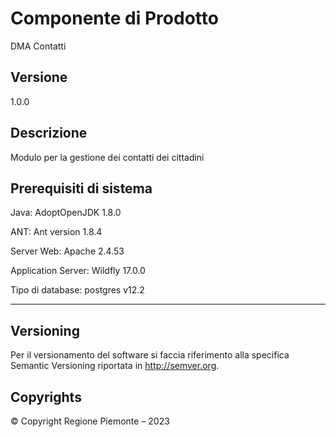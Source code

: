 # Componente di Prodotto

DMA Contatti

## Versione

1.0.0

## Descrizione

Modulo per la gestione dei contatti dei cittadini

## Prerequisiti di sistema

Java:
AdoptOpenJDK 1.8.0

ANT:
Ant version 1.8.4

Server Web:
Apache 2.4.53

Application Server:
Wildfly 17.0.0

Tipo di database:
postgres v12.2

--------------------



## Versioning

Per il versionamento del software si faccia riferimento alla specifica Semantic Versioning riportata in http://semver.org.

## Copyrights
© Copyright Regione Piemonte – 2023
